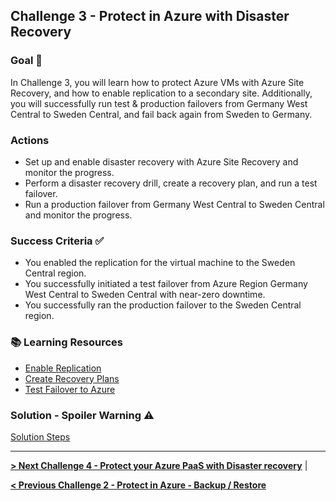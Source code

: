 ## Challenge 3 - Protect in Azure with Disaster Recovery 

### Goal 🎯

In Challenge 3, you will learn how to protect Azure VMs with Azure Site Recovery, and how to enable replication to a secondary site. Additionally, you will successfully run test & production failovers from Germany West Central to Sweden Central, and fail back again from Sweden to Germany.

### Actions

* Set up and enable disaster recovery with Azure Site Recovery and monitor the progress.
* Perform a disaster recovery drill, create a recovery plan, and run a test failover.
* Run a production failover from Germany West Central to Sweden Central and monitor the progress.

### Success Criteria ✅

* You enabled the replication for the virtual machine to the Sweden Central region.
* You successfully initiated a test failover from Azure Region Germany West Central to Sweden Central with near-zero downtime.
* You successfully ran the production failover to the Sweden Central region.

### 📚 Learning Resources

* [Enable Replication](https://learn.microsoft.com/en-us/azure/site-recovery/azure-to-azure-how-to-enable-replication)
* [Create Recovery Plans](https://learn.microsoft.com/en-us/azure/site-recovery/site-recovery-create-recovery-plans)
* [Test Failover to Azure](https://learn.microsoft.com/en-us/azure/site-recovery/site-recovery-test-failover-to-azure)

### Solution - Spoiler Warning ⚠️

[Solution Steps](./walkthrough/challenge-3/solution.md)

---

**[> Next Challenge 4 - Protect your Azure PaaS with Disaster recovery](./04_challenge.md)** |

**[< Previous Challenge 2 - Protect in Azure - Backup / Restore](./02_challenge.md)** 